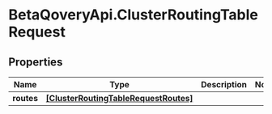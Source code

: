 # BetaQoveryApi.ClusterRoutingTableRequest

## Properties

Name | Type | Description | Notes
------------ | ------------- | ------------- | -------------
**routes** | [**[ClusterRoutingTableRequestRoutes]**](ClusterRoutingTableRequestRoutes.md) |  | 


